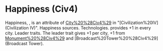 # Happiness (Civ4)

Happiness, , is an attribute of [City%20%28Civ4%29](cities) in "[Civilization%20IV](Civilization IV)".
Happiness sources.
Technologies.
 provides +1 in every city.
Leader traits.
The leader trait gives +1 per city, +1 from [Monument%20%28Civ4%29](Monument) and [Broadcast%20Tower%20%28Civ4%29](Broadcast Tower).